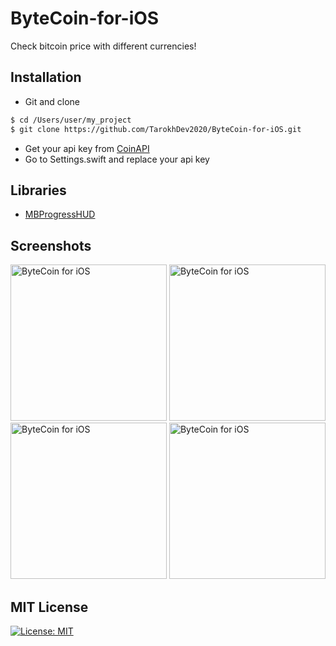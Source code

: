 # ByteCoin-for-iOS
Check bitcoin price with different currencies!

## Installation ##
* Git and clone <br/>
```bash
$ cd /Users/user/my_project
$ git clone https://github.com/TarokhDev2020/ByteCoin-for-iOS.git
```
* Get your api key from [CoinAPI](https://www.coinapi.io/)
* Go to Settings.swift and replace your api key 

## Libraries ##
* [MBProgressHUD](https://github.com/jdg/MBProgressHUD)

## Screenshots ##
<img src="https://user-images.githubusercontent.com/72879576/96158062-f55f5300-0f1f-11eb-9b1b-ef310c459288.png" alt="ByteCoin for iOS" width="250"/>
<img src="https://user-images.githubusercontent.com/72879576/96158078-fabc9d80-0f1f-11eb-8987-5382aa3dfa08.png" alt="ByteCoin for iOS" width="250"/>
<img src="https://user-images.githubusercontent.com/72879576/96158091-fe502480-0f1f-11eb-8a5c-b369fbccff6e.png" alt="ByteCoin for iOS" width="250"/>
<img src="https://user-images.githubusercontent.com/72879576/96158116-04460580-0f20-11eb-860c-f33fbd272084.png" alt="ByteCoin for iOS" width="250"/>

## MIT License ##
[![License: MIT](https://img.shields.io/badge/License-MIT-yellow.svg)](https://opensource.org/licenses/MIT)
